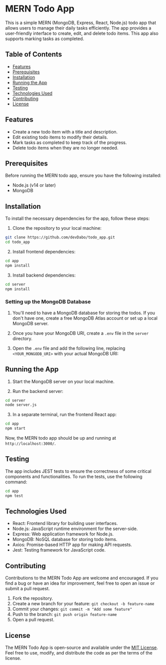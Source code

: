 # MERN Todo App

This is a simple MERN (MongoDB, Express, React, Node.js) todo app that allows users to manage their daily tasks efficiently. The app provides a user-friendly interface to create, edit, and delete todo items. This app also supports marking tasks as completed.

## Table of Contents

- [Features](#features)
- [Prerequisites](#prerequisites)
- [Installation](#installation)
- [Running the App](#running-the-app)
- [Testing](#testing)
- [Technologies Used](#technologies-used)
- [Contributing](#contributing)
- [License](#license)

## Features

- Create a new todo item with a title and description.
- Edit existing todo items to modify their details.
- Mark tasks as completed to keep track of the progress.
- Delete todo items when they are no longer needed.

## Prerequisites

Before running the MERN todo app, ensure you have the following installed:

- Node.js (v14 or later)
- MongoDB

## Installation

To install the necessary dependencies for the app, follow these steps:

1. Clone the repository to your local machine:

```bash
git clone https://github.com/devDabo/todo_app.git
cd todo_app
```

2. Install frontend dependencies:

```bash
cd app
npm install
```

3. Install backend dependencies:

```bash
cd server
npm install
```

### Setting up the MongoDB Database

1. You'll need to have a MongoDB database for storing the todos. If you don't have one, create a free MongoDB Atlas account or set up a local MongoDB server.

2. Once you have your MongoDB URI, create a `.env` file in the `server` directory.

3. Open the `.env` file and add the following line, replacing `<YOUR_MONGODB_URI>` with your actual MongoDB URI:


## Running the App

1. Start the MongoDB server on your local machine.

2. Run the backend server:

```bash
cd server
node server.js
```

3. In a separate terminal, run the frontend React app:

```bash
cd app
npm start
```

Now, the MERN todo app should be up and running at `http://localhost:3000/`.

## Testing

The app includes JEST tests to ensure the correctness of some critical components and functionalities. To run the tests, use the following command:

```bash
cd app
npm test
```

## Technologies Used

- React: Frontend library for building user interfaces.
- Node.js: JavaScript runtime environment for the server-side.
- Express: Web application framework for Node.js.
- MongoDB: NoSQL database for storing todo items.
- Axios: Promise-based HTTP app for making API requests.
- Jest: Testing framework for JavaScript code.

## Contributing

Contributions to the MERN Todo App are welcome and encouraged. If you find a bug or have an idea for improvement, feel free to open an issue or submit a pull request.

1. Fork the repository.
2. Create a new branch for your feature: `git checkout -b feature-name`
3. Commit your changes: `git commit -m "Add some feature"`
4. Push to the branch: `git push origin feature-name`
5. Open a pull request.

## License

The MERN Todo App is open-source and available under the [MIT License](https://github.com/devDabo/todo_app/blob/main/LICENSE). Feel free to use, modify, and distribute the code as per the terms of the license.
